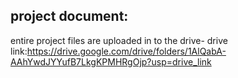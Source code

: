 project document:
----------------
entire project files are uploaded in to the drive-
drive link:https://drive.google.com/drive/folders/1AlQabA-AAhYwdJYYufB7LkgKPMHRgOjp?usp=drive_link
